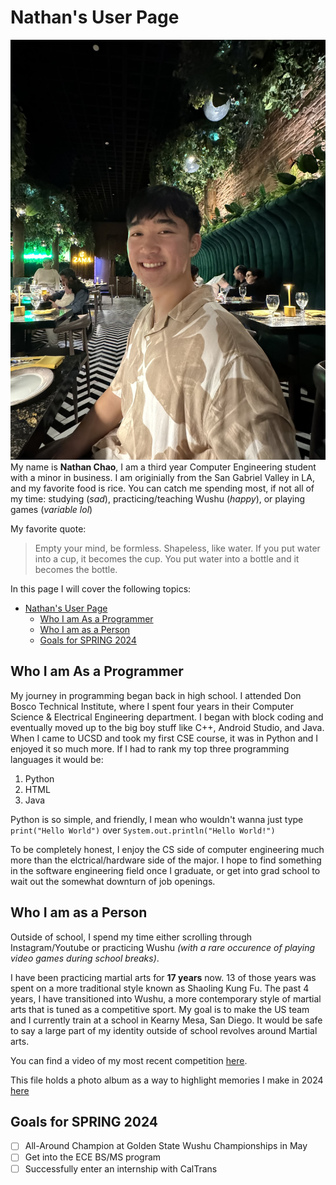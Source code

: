 # Nathan's User Page

![Image](headshot.jpeg)
My name is **Nathan Chao**, I am a third year Computer Engineering student with a minor in business. I am originially from the San Gabriel Valley in LA, and my favorite food is rice. You can catch me spending most, if not all of my time: studying (*sad*), practicing/teaching Wushu (*happy*), or playing games (*variable lol*)

My favorite quote:
> Empty your mind, be formless. Shapeless, like water. If you put water into a cup, it becomes the cup. You put water into a bottle and it becomes the bottle.

In this page I will cover the following topics:
- [Nathan's User Page](#nathans-user-page)
  - [Who I am As a Programmer](#who-i-am-as-a-programmer)
  - [Who I am as a Person](#who-i-am-as-a-person)
  - [Goals for SPRING 2024](#goals-for-spring-2024)

## Who I am As a Programmer
My journey in programming began back in high school. I attended Don Bosco Technical Institute, where I spent four years in their Computer Science & Electrical Engineering department. I began with block coding and eventually moved up to the big boy stuff like C++, Android Studio, and Java. When I came to UCSD and took my first CSE course, it was in Python and I enjoyed it so much more. If I had to rank my top three programming languages it would be:

1. Python
2. HTML
3. Java

Python is so simple, and friendly, I mean who wouldn't wanna just type `print("Hello World")` over `System.out.println("Hello World!")`

To be completely honest, I enjoy the CS side of computer engineering much more than the elctrical/hardware side of the major. I hope to find something in the software engineering field once I graduate, or get into grad school to wait out the somewhat downturn of job openings. 

## Who I am as a Person
Outside of school, I spend my time either scrolling through Instagram/Youtube or practicing Wushu *(with a rare occurence of playing video games during school breaks)*.

I have been practicing martial arts for **17 years** now. 13 of those years was spent on a more traditional style known as Shaoling Kung Fu. The past 4 years, I have transitioned into Wushu, a more contemporary style of martial arts that is tuned as a competitive sport. My goal is to make the US team and I currently train at a school in Kearny Mesa, San Diego. It would be safe to say a large part of my identity outside of school revolves around Martial arts.  

You can find a video of my most recent competition [here](https://drive.google.com/file/d/1XXzHsUnkzd_yxxsBB1S2GNI1YVcFxOh2/view?usp=sharing).

This file holds a photo album as a way to highlight memories I make in 2024 [here](photoAlbum.md)


## Goals for SPRING 2024
- [ ] All-Around Champion at Golden State Wushu Championships in May
- [ ] Get into the ECE BS/MS program
- [ ] Successfully enter an internship with CalTrans